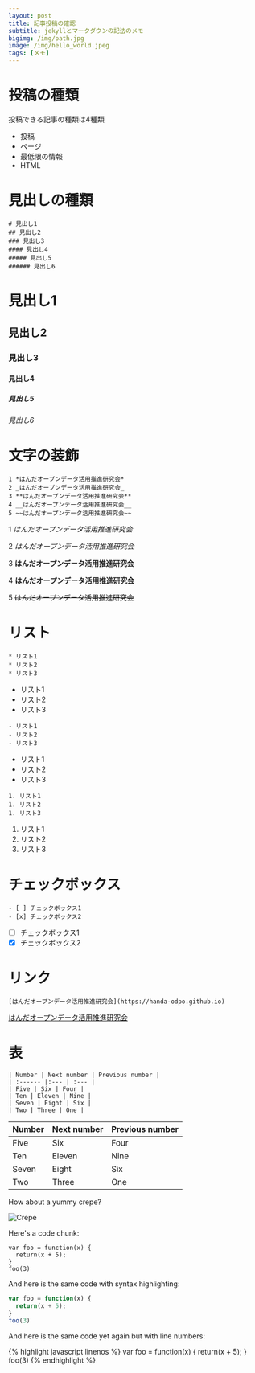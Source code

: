 ```yaml
---
layout: post
title: 記事投稿の確認
subtitle: jekyllとマークダウンの記法のメモ
bigimg: /img/path.jpg
image: /img/hello_world.jpeg
tags: [メモ]
---
```


# 投稿の種類

投稿できる記事の種類は4種類

* 投稿
* ページ
* 最低限の情報
* HTML

# 見出しの種類

~~~
# 見出し1
## 見出し2
### 見出し3
#### 見出し4
##### 見出し5
###### 見出し6
~~~

# 見出し1
## 見出し2
### 見出し3
#### 見出し4
##### 見出し5
###### 見出し6

# 文字の装飾

~~~
1 *はんだオープンデータ活用推進研究会*
2 _はんだオープンデータ活用推進研究会_
3 **はんだオープンデータ活用推進研究会**
4 __はんだオープンデータ活用推進研究会__
5 ~~はんだオープンデータ活用推進研究会~~
~~~

1 *はんだオープンデータ活用推進研究会*

2 _はんだオープンデータ活用推進研究会_

3 **はんだオープンデータ活用推進研究会**

4 __はんだオープンデータ活用推進研究会__

5 ~~はんだオープンデータ活用推進研究会~~

# リスト

```
* リスト1
* リスト2
* リスト3
```

* リスト1
* リスト2
* リスト3

```
- リスト1
- リスト2
- リスト3
```

- リスト1
- リスト2
- リスト3

```
1. リスト1
1. リスト2
1. リスト3
```

1. リスト1
1. リスト2
1. リスト3

# チェックボックス

```
- [ ] チェックボックス1
- [x] チェックボックス2
```

* [ ] チェックボックス1
* [x] チェックボックス2

# リンク

```
[はんだオープンデータ活用推進研究会](https://handa-odpo.github.io)
```

[はんだオープンデータ活用推進研究会](https://handa-odpo.github.io)

# 表
``` 
| Number | Next number | Previous number |
| :------ |:--- | :--- |
| Five | Six | Four |
| Ten | Eleven | Nine |
| Seven | Eight | Six |
| Two | Three | One |
```


| Number | Next number | Previous number |
| :------ |:--- | :--- |
| Five | Six | Four |
| Ten | Eleven | Nine |
| Seven | Eight | Six |
| Two | Three | One |

How about a yummy crepe?

![Crepe](http://s3-media3.fl.yelpcdn.com/bphoto/cQ1Yoa75m2yUFFbY2xwuqw/348s.jpg)

Here's a code chunk:

~~~
var foo = function(x) {
  return(x + 5);
}
foo(3)
~~~

And here is the same code with syntax highlighting:

```javascript
var foo = function(x) {
  return(x + 5);
}
foo(3)
```

And here is the same code yet again but with line numbers:

{% highlight javascript linenos %}
var foo = function(x) {
  return(x + 5);
}
foo(3)
{% endhighlight %}
